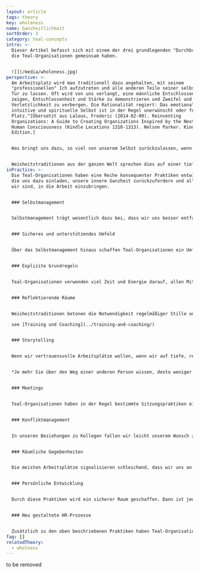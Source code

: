 ```yaml
---
layout: article
tags: theory
key: wholeness
name: Ganzheitlichkeit
sortOrder: 3
category: teal-concepts
intro: >-
  Dieser Artikel befasst sich mit einem der drei grundlegenden "Durchbrüchen",
  die Teal-Organisationen gemeinsam haben.


  ![](/media/wholeness.jpg)
perspective: >-
  Am Arbeitsplatz wird man traditionell dazu angehalten, mit seinem
  "professionellen" Ich aufzutreten und alle anderen Teile seiner selbst an der
  Tür zu lassen. Oft wird von uns verlangt, eine männliche Entschlossenheit zu
  zeigen, Entschlossenheit und Stärke zu demonstrieren und Zweifel und
  Verletzlichkeit zu verbergen. Die Rationalität regiert: Das emotionale,
  intuitive und spirituelle Selbst ist in der Regel unerwünscht oder fehl am
  Platz.^[Übersetzt aus Laloux, Frederic (2014-02-09). Reinventing
  Organizations: A Guide to Creating Organizations Inspired by the Next Stage of
  Human Consciousness (Kindle Locations 1310-1313). Nelson Parker. Kindle
  Edition.]


  Was bringt uns dazu, so viel von unserem Selbst zurückzulassen, wenn wir zur Arbeit gehen? Es ist eine Verschwörung von Ängsten im Spiel, die sowohl die Mitarbeiter als auch ihre Unternehmen betrifft. Die Unternehmen befürchten, dass sich die Dinge schnell in Wohlgefallen auflösen würden, wenn die Mitarbeiter ihre ganze Persönlichkeit mit zur Arbeit bringen würden - ihre Launen, Macken und Wochenendklamotten. Armeen wissen seit langem, dass Menschen, denen man das Gefühl gibt, austauschbar zu sein, viel leichter zu kontrollieren sind. Die Arbeitnehmer ihrerseits befürchten, dass sie, wenn sie mit allem, was sie sind, auftauchen, ihr Selbstverständnis der Kritik und dem Spott aussetzen und als seltsam und fehl am Platz erscheinen könnten. Es wird als viel besser erachtet, auf Nummer sicher zu gehen und das eigene Ich hinter einer professionellen Maske zu verstecken.


  Weisheitstraditionen aus der ganzen Welt sprechen dies auf einer tieferen Ebene an: Im Grunde sind wir alle zutiefst miteinander verbunden und Teil eines Ganzen, aber diese Wahrheit haben wir vergessen. Wir werden in die Trennung hineingeboren und so erzogen, dass wir uns von unserer tieferen Natur, aber auch von den Menschen und dem Leben um uns herum getrennt fühlen. Unsere tiefste Berufung im Leben, so sagen uns diese Traditionen, besteht darin, die Ganzheit zurückzugewinnen, in uns selbst und in unserer Verbindung mit der Außenwelt. Diese spirituelle Erkenntnis inspiriert den zweiten Durchbruch von Teal-Organisationen: einen Raum zu schaffen, der uns auf unserer Reise zur Ganzheit unterstützt. Außergewöhnliche Dinge beginnen zu geschehen, wenn wir es wagen, alles, was wir sind, in die Arbeit einzubringen. Jedes Mal, wenn wir einen Teil von uns zurücklassen, schneiden wir uns von einem Teil unseres Potenzials, unserer Kreativität und Energie ab. Kein Wunder, dass sich viele Arbeitsplätze irgendwie leblos anfühlen. In der Ganzheit sind wir voller Leben. Wir entdecken mit Erstaunen, wie viel mehr Leben in uns steckt, als wir uns je vorstellen konnten. In unseren Beziehungen zu den Kollegen verschwindet vieles von dem, was den Arbeitsplatz unangenehm und ineffizient machte; die Arbeit wird zu einem Vehikel, in dem wir uns gegenseitig helfen, unsere innere Größe zu offenbaren und unsere Berufung zu verwirklichen.^[Übersetzt aus Laloux, Frederic (2014-02-09). Reinventing Organizations: A Guide to Creating Organizations Inspired by the Next Stage of Human Consciousness (Kindle Locations 3128-3143). Nelson Parker. Kindle Edition.]
inPractice: >-
  Die Teal-Organisationen haben eine Reihe konsequenter Praktiken entwickelt,
  die uns dazu einladen, unsere innere Ganzheit zurückzufordern und alles, was
  wir sind, in die Arbeit einzubringen.


  ### Selbstmanagement


  Selbstmanagement trägt wesentlich dazu bei, dass wir uns besser entfalten können. Ohne knappe Beförderungen, um die man kämpfen muss, ohne Chefs, die man zufrieden stellen muss, und ohne Gegnerinnen, die man zur Seite drängen muss, wird ein Großteil des politischen Gifts aus den Organisationen herausgezogen. Ohne eine Chefin, die uns über die Schulter schaut, ohne Mitarbeiter, die wir in Schach halten müssen, und ohne Kolleginnen, die zu Konkurrentinnen werden könnten, können wir uns endlich entspannt zurücklehnen und uns einfach auf die Arbeit konzentrieren, die wir tun wollen.^\[Übersetzt aus Laloux, Frederic (2014-02-09). Reinventing Organizations: A Guide to Creating Organizations Inspired by the Next Stage of Human Consciousness (Kindle Locations 3144-3147). Nelson Parker. Kindle Edition.]


  ### Sicheres und unterstützendes Umfeld


  Über das Selbstmanagement hinaus schaffen Teal-Organisationen ein Umfeld, in dem Menschen sich gegenseitig in ihrer inneren Arbeit unterstützen, während sie die äußere Arbeit der Organisation erledigen. Teal-Organisationen erkennen, dass jedes Mal, wenn unsere Ängste ausgelöst werden, eine Gelegenheit ist, zu lernen und zu mehr Ganzheitlichkeit zu wachsen, indem wir Aspekte von uns selbst zurückfordern, die wir vernachlässigt oder in den Schatten gedrängt haben. Sie sind der Meinung, dass wir sichere und fürsorgliche Räume am Arbeitsplatz schaffen müssen, wenn wir uns mit unserem ganzen Wesen zeigen wollen, einschließlich der schüchternen inneren Stimme der Seele. Wir müssen lernen, die subtilen Wege, auf denen unsere Worte und Handlungen die Sicherheit und das Vertrauen in einer Gemeinschaft von Kollegen untergraben, zu erkennen und achtsam zu sein.^\[Übersetzt aus Laloux, Frederic (2014-02-09). Reinventing Organizations: A Guide to Creating Organizations Inspired by the Next Stage of Human Consciousness (Kindle Locations 3176-3226). Nelson Parker. Kindle Edition.]


  ### Explizite Grundregeln


  Teal-Organisationen verwenden viel Zeit und Energie darauf, allen Mitarbeitern Grundregeln zu vermitteln, die eine gesunde und produktive Zusammenarbeit fördern. Viele halten diese Grundregeln schließlich in einem Dokument fest. RHD hat seine detaillierte *Bill of Rights and Responsibilities*; Morning Star seine Dokumente namens *Organizational Vision, Colleague Principles* und *Statement of General Business Philosophy*; FAVI hat seine *Fiches* und Holacracy seine *Constitution*. Diese Dokumente bieten eine Vision für einen sicheren und produktiven Arbeitsplatz. Sie geben den Kollegen ein Vokabular an die Hand, um über gesunde Beziehungen zu diskutieren, und sie ziehen Linien, die empfehlenswerte von inakzeptablen Verhaltensweisen trennen.^\[Übersetzt aus Laloux, Frederic (2014-02-09). Reinventing Organizations: A Guide to Creating Organizations Inspired by the Next Stage of Human Consciousness (Kindle Locations 3358-3362). Nelson Parker. Kindle Edition.]


  ### Reflektierende Räume


  Weisheitstraditionen betonen die Notwendigkeit regelmäßiger Stille und Reflexion, um den Geist zur Ruhe zu bringen und die Wahrheit aus einem tieferen Teil unseres Selbst hervortreten zu lassen. Immer mehr Menschen nehmen kontemplative Praktiken auf - Meditation, Gebet, Yoga, Spaziergänge in der Natur - und integrieren sie in ihren Alltag. Viele Teal-Organisationen haben irgendwo im Büro einen Raum der Stille eingerichtet, und andere haben Meditations- und Yogakurse eingerichtet. Diese Praxis eröffnet Raum für individuelle Reflexion und Achtsamkeit inmitten eines geschäftigen Tages. Einige von ihnen gehen noch einen Schritt weiter: Sie schaffen auch kollektive Momente der Selbstreflexion durch Praktiken wie Gruppencoaching, Teamsupervision, Reflexionen in großen Gruppen und Tage der Stille.^\[Übersetzt aus Laloux, Frederic (2014-02-09). Reinventing Organizations: A Guide to Creating Organizations Inspired by the Next Stage of Human Consciousness (Kindle Locations 3378-3384). Nelson Parker. Kindle Edition.]

  see [Training und Coaching](../training-and-coaching/)


  ### Storytelling


  Wenn wir vertrauensvolle Arbeitsplätze wollen, wenn wir auf tiefe, reichhaltige und bedeutungsvolle Beziehungen hoffen, müssen wir mehr von uns selbst preisgeben. Wenn Teams nicht gut zusammenarbeiten, ist es in vielen Unternehmen in Mode gekommen, zu einer teambildenden Veranstaltung aufzurufen. Ein gemeinsamer Bowlingabend kann eine unterhaltsame Abwechslung von der Arbeit sein, aber solche Aktivitäten sind in der Regel "mehr vom Gleichen": Sie bleiben an der Oberfläche und fördern nicht wirklich das Vertrauen oder die Gemeinschaft auf einer tiefen Ebene. Bei diesen Veranstaltungen fehlt ein wesentliches Element, das wir seit jeher nutzen, um Gemeinschaft aufzubauen und gemeinsame Geschichten zu erzählen: die Praxis des Geschichtenerzählens. Wir haben die Kraft von Geschichten, die uns zusammenbringt, aus den Augen verloren und dabei die gemeinschaftlichen Beziehungen verkümmern und erodieren lassen. Wir müssen die Kraft des Geschichtenerzählens zurückgewinnen, wie uns der Autor Parker Palmer sagt:^\[Übersetzt aus Laloux, Frederic (2014-02-09). Reinventing Organizations: A Guide to Creating Organizations Inspired by the Next Stage of Human Consciousness (Kindle Locations 3486-3495). Nelson Parker. Kindle Edition.]


  *Je mehr Sie über den Weg einer anderen Person wissen, desto weniger ist es möglich, dieser Person zu misstrauen oder sie abzulehnen. Möchten Sie wissen, wie man Vertrauen in einer Beziehung aufbaut? Lernen Sie mehr über den anderen. Lernen Sie es durch einfache Fragen, die in die Arbeit integriert werden können, um Arbeitsplätze zu schaffen, die nicht nur Menschen beschäftigen, sondern auch ihre Seele ehren.*^\[Übersetzt aus Parker Palmer, “On the Edge: Have the Courage to Lead with Soul,” Journal for Staff Development, National Staff Development Council, Spring 2008.]


  ### Meetings


  Teal-Organisationen haben in der Regel bestimmte Sitzungspraktiken eingeführt, um den Teilnehmern zu helfen, ihr Ego in Schach zu halten und aus einer Position der Ganzheitlichkeit heraus miteinander zu interagieren. Einige sind sehr einfach, während andere sehr viel aufwendiger sind. Bei Sounds True beginnt jedes Meeting mit einer Schweigeminute, um den Teilnehmern zu helfen, sich auf den Moment zu konzentrieren. Viele Teal-Unternehmen beginnen Meetings mit einer Runde Check-in und beenden sie mit einer Runde Check-out.^\[Übersetzt aus Laloux, Frederic (2014-02-09). Reinventing Organizations: A Guide to Creating Organizations Inspired by the Next Stage of Human Consciousness (Kindle Locations 3573-3577). Nelson Parker. Kindle Edition.] See [Meetings](../meetings/)


  ### Konfliktmanagement


  In unseren Beziehungen zu Kollegen fallen wir leicht unserem Wunsch zum Opfer, zu gefallen oder zu beeindrucken, gemocht zu werden oder zu dominieren. Wir dringen leicht in andere ein oder lassen sie in uns eindringen. Unsere Seele kennt die richtigen Grenzen, und manchmal sagt sie uns, dass wir einen Konflikt brauchen, um sie an der richtigen Stelle zu setzen. Ohne Konflikte können wir übermäßig nachgiebig oder übermäßig beschützend sein, und in beiden Fällen hören wir auf, uns selbst treu zu bleiben, wenn wir mit Kollegen interagieren. Teal-Organisationen haben spezielle Verfahren entwickelt, um Konflikte zu erkennen und zu lösen.^\[Übersetzt aus Laloux, Frederic (2014-02-09). Reinventing Organizations: A Guide to Creating Organizations Inspired by the Next Stage of Human Consciousness (Kindle Locations 3630-3634). Nelson Parker. Kindle Edition.] See [Konfliktlösung](../conflict-resolution/).


  ### Räumliche Gegebenheiten


  Die meisten Arbeitsplätze signalisieren schleichend, dass wir uns an einem Ort befinden, der vom normalen Leben entfernt ist, und sie fordern uns auf, uns anders zu verhalten als in anderen Umgebungen. Teal-Organisationen schaffen räumliche Gegebenheiten, die die Mitarbeiter dazu einladen, mehr von sich selbst an den Arbeitsplatz zu bringen. Bei Sounds True sind die Hunde der Mitarbeiter im Büro willkommen, und in der Küche wurde nicht nur eine Mikrowelle, sondern ein kompletter Herd installiert, um ein Gemeinschaftsgefühl zu fördern, in dem die Mitarbeiter gemeinsam kochen und essen können. Bei Buurtzorg werden die Krankenschwestern ermutigt, ihre kleinen Gemeinschaftsbüros zu dekorieren, um sie zu ihren eigenen zu machen. Bei FAVI haben die Teams Farben für die Maschinen in ihrem Bereich ausgewählt und die Werkstatt mit Postern, Pflanzen und Aquarien dekoriert. Viele Teal-Organisationen wenden erhebliche Mittel auf, um die Verbindung der Mitarbeiter mit der Natur zu fördern, damit sie entschleunigen und eine tiefere Verbindung zu sich selbst und der Welt finden können: Sun Hydraulics hat alle seine Fabriken in der Nähe eines Sees angesiedelt; Sounds True widersetzte sich der Konvention geschlossener Fenster, die eine zentrale Temperaturregelung gewährleisten würden, und entschied sich für teurere Fenster, die sich nach außen öffnen lassen.^[Übersetzt aus Laloux, Frederic (2014-02-09). Reinventing Organizations: A Guide to Creating Organizations Inspired by the Next Stage of Human Consciousness (Kindle Locations 3692-3707). Nelson Parker. Kindle Edition.]


  ### Persönliche Entwicklung


  Durch diese Praktiken wird ein sicherer Raum geschaffen. Dann ist jede Person dafür verantwortlich, ihren eigenen Prozess der Selbsterkenntnis und persönlichen Entwicklung zu verfolgen. Die täglichen Praktiken, die die Teal-Organisation anbietet, wie z.B. Reflexionsraum, Storytelling, Treffen ohne Ego und Konfliktlösungsmethoden, sind die Werkzeuge, die jedem Einzelnen zur Verfügung stehen, um seinen Weg zu definieren und zu gehen. Und nur in diesem Prozess der Abstimmung eines solchen organisatorischen Ansatzes mit der Verantwortung des Einzelnen für sein eigenes Wachstum können das Selbstmanagement und das Hören auf den Sinn gedeihen.


  ### Neu gestaltete HR-Prozesse


  Zusätzlich zu den oben beschriebenen Praktiken haben Teal-Organisationen alle wichtigen Personalprozesse - Einstellung, Einarbeitung, Schulung, Bewertung, Vergütung, Entlassung - so umgestaltet, dass Ängste und Trennungsgefühle abgebaut und Ganzheitlichkeit wiederhergestellt werden. See *Praktiken des Personalwesens*.
faq: []
relatedTheory:
  - wholness
---
```

to be removed